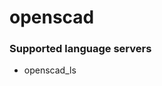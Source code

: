 # openscad
<!--- THIS DOCUMENT IS AUTOMATICALLY GENERATED, DON'T EDIT IT -->

### Supported language servers

- openscad_ls
